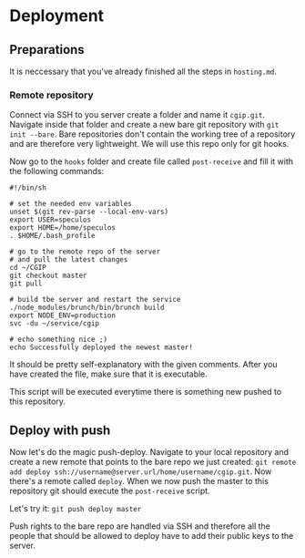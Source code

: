 # Deployment

## Preparations

It is neccessary that you've already finished all the steps in `hosting.md`.

### Remote repository

Connect via SSH to you server create a folder and name it `cgip.git`. Navigate inside that folder and create a new bare git repository with `git init --bare`. Bare repositories don't contain the working tree of a repository and are therefore very lightweight. We will use this repo only for git hooks.

Now go to the `hooks` folder and create file called `post-receive` and fill it with the following commands:

	#!/bin/sh

	# set the needed env variables
	unset $(git rev-parse --local-env-vars)
	export USER=speculos
	export HOME=/home/speculos
	. $HOME/.bash_profile

	# go to the remote repo of the server
	# and pull the latest changes
	cd ~/CGIP
	git checkout master
	git pull

	# build tbe server and restart the service
	./node_modules/brunch/bin/brunch build
	export NODE_ENV=production
	svc -du ~/service/cgip

	# echo something nice ;)
	echo Successfully deployed the newest master!
	
It should be pretty self-explanatory with the given comments. After you have created the file, make sure that it is executable.

This script will be executed everytime there is something new pushed to this repository.

## Deploy with push

Now let's do the magic push-deploy. Navigate to your local repository and create a new remote that points to the bare repo we just created: `git remote add deploy ssh://username@server.url/home/username/cgip.git`. Now there's a remote called `deploy`. When we now push the master to this repository git should execute the `post-receive` script.

Let's try it: `git push deploy master`



Push rights to the bare repo are handled via SSH and therefore all the people that should be allowed to deploy have to add their public keys to the server.